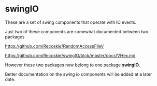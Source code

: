 # swingIO

These are a set of swing components that operate with IO events.

Just two of these components are somewhat documented between two packages

https://github.com/Recoskie/RandomAccessFileV

https://github.com/Recoskie/swingIO/blob/master/docs/VHex.md

However these two packages now belong to one package **swingIO**.

Better documentation on the swing io components will be added at a later date.
